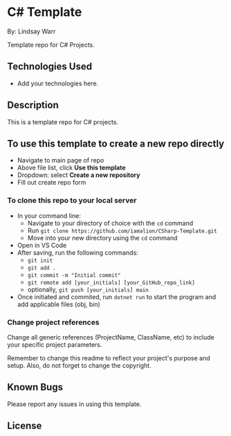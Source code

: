 # C# Template

By: Lindsay Warr

Template repo for C# Projects.

## **Technologies Used**

-  Add your technologies here.

## **Description**

This is a template repo for C# projects. 

## **To use this template to create a new repo directly**

- Navigate to main page of repo
- Above file list, click **Use this template**
- Dropdown: select **Create a new repository**
- Fill out create repo form

### **To clone this repo to your local server**

- In your command line:
    - Navigate to your directory of choice with the `cd` command
    - Run `git clone https://github.com/iamalion/CSharp-Template.git`
    - Move into your new directory using the `cd` command
- Open in VS Code
- After saving, run the following commands:
    - `git init`
    - `git add .`
    - `git commit -m "Initial commit"`
    - `git remote add [your_initials] [your_GitHub_repo_link]`
    - optionally, `git push [your_initials] main`
- Once initiated and commited, run `dotnet run` to start the program and add applicable files (obj, bin)

### **Change project references**

Change all generic references (ProjectName, ClassName, etc) to include your specific project parameters.

Remember to change this readme to reflect your project's purpose and setup. Also, do not forget to change the copyright. 

## **Known Bugs**

Please report any issues in using this template.

## **License**